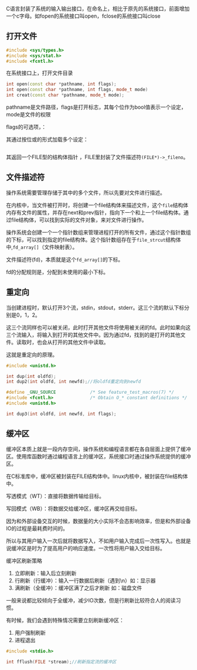 C语言封装了系统的输入输出接口，在命名上，相比于原先的系统接口，前面增加一个c字母。如fopen的系统接口叫open，fclose的系统接口叫close

## 打开文件

```C
#include <sys/types.h>
#include <sys/stat.h>
#include <fcntl.h>
```

在系统接口上，打开文件目录

```C++
int open(const char *pathname, int flags);
int open(const char *pathname, int flags, mode_t mode)
int creat(const char *pathname, mode_t mode);
```

pathname是文件路径，flags是打开标志，其每个位作为bool值表示一个设定，mode是文件的权限

flags的可选项，：


其通过按位或的形式加载多个设定：
```C

```

其返回一个FILE型的结构体指针 ，FILE里封装了文件描述符`(FILE*)->_fileno`。

## 文件描述符

操作系统需要管理存储于其中的多个文件，所以先要对文件进行描述。

在内核中，当文件被打开时，将创建一个file结构体来描述文件，这个`file`结构体内存有文件的属性，并存在next和prev指针，指向下一个和上一个file结构体。通过file结构体，可以找到实际的文件对象，来对文件进行操作。

操作系统会创建一个一个指针数组来管理进程打开的所有文件，通过这个指针数组的下标，可以找到指定的file结构体。这个指针数组存在于`file_strcut`结构体中,`fd_array[]`（文件映射表）。

文件描述符(fd)，本质就是这个`fd_array[]`的下标。

fd的分配规则是，分配到未使用的最小下标。
## 重定向
当创建进程时，默认打开3个流，stdin，stdout，stderr。这三个流的默认下标分别是0，1，2。

这三个流同样也可以被关闭，此时打开其他文件将使用被关闭的fd。此时如果向这三个流输入，将输入到打开的其他文件中。因为通过fd，找到的是打开的其他文件。读取时，也会从打开的其他文件中读取。

这就是重定向的原理。

```C
#include <unistd.h>

int dup(int oldfd);
int dup2(int oldfd, int newfd);//将oldfd重定向到newfd

#define _GNU_SOURCE             /* See feature_test_macros(7) */
#include <fcntl.h>              /* Obtain O_* constant definitions */
#include <unistd.h>

int dup3(int oldfd, int newfd, int flags);
```

## 缓冲区

缓冲区本质上就是一段内存空间，操作系统和编程语言都在各自层面上提供了缓冲区。使用库函数时通过编程语言上的缓冲区，系统接口时通过操作系统提供的缓冲区。

在C标准库中，缓冲区被封装在FILE结构体中。linux内核中，被封装在file结构体中。

写透模式（WT）：直接将数据传输给目标。

写回模式（WB）：将数据交给缓冲区，缓冲区再交给目标。

因为和外部设备交互的时候，数据量的大小实际不会态影响效率，但是和外部设备IO的过程是最耗费时间的。

所以与其用户输入一次后就将数据写入，不如用户输入完成后一次性写入。也就是说缓冲区是时为了提高用户的响应速度。一次性将用户输入交给目标。

缓冲区刷新策略
1. 立即刷新：输入后立刻刷新
2. 行刷新（行缓冲）：输入一行数据后刷新（遇到\\n）如：显示器
3. 满刷新（全缓冲）：缓冲区满了之后才刷新 如：磁盘文件

一般来说都比较倾向于全缓冲，减少IO次数，但是行刷新比较符合人的阅读习惯。

有时候，我们会遇到特殊情况需要立刻刷新缓冲区：
1. 用户强制刷新
2. 进程退出

```C
#include <stdio.h>

int fflush(FILE *stream);//刷新指定流的缓冲区
```

